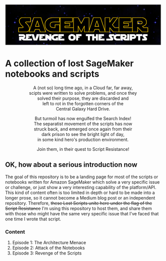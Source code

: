 ![banner](assets/sagemaker-revenge-scripts-long.png)

# A collection of lost SageMaker notebooks and scripts

<p align="center">
A (not so) long time ago, in a Cloud far, far away, <br />
scipts were written to solve problems, and once they <br />
solved their purpose, they are discarded and <br />
left to rot in the forgotten corners of the <br />
Central Galaxy Hard Drive.
</p>
<p align="center">
But turmoil has now engulfed the Search Index! <br />
The separatist movement of the scripts has now <br />
struck back, and emerged once again from their <br />
dark prison to see the bright light of day, <br />
in some kind hero's production environment. <br />
</p>
<p align="center">
Join them, in their quest to Script Resistance! <br />
</p>

## OK, how about a serious introduction now

The goal of this repository is to be a landing page for most of the scripts or notebooks written for Amazon SageMaker which solve a very specific issue or challenge, or just show a very interesting capability of the platform/API. This kind of content often is too limited in depth or hard to be made into a longer prose, so it cannot become a Medium blog post or an independent repository. Therefore, <s>these Lost Scripts unite here under the flag of the Script Resistance</s> I'm using this repository to host them, and share them with those who might have the same very specific issue that I've faced that one time I wrote that script. 

### Content

1. Episode 1: The Architecture Menace
2. Episode 2: Attack of the Notebooks
3. Episode 3: Revenge of the Scripts